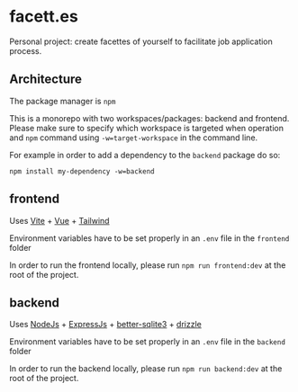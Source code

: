 # facett.es

Personal project: create facettes of yourself to facilitate job application process.

## Architecture

The package manager is `npm`

This is a monorepo with two workspaces/packages: backend and frontend. Please make sure to specify which workspace is targeted when operation and `npm` command using `-w=target-workspace` in the command line.

For example in order to add a dependency to the `backend` package do so:

```
npm install my-dependency -w=backend
```

## frontend

Uses [Vite](https://vitejs.dev) + [Vue](https://vuejs.org/) + [Tailwind](https://tailwindcss.com)

Environment variables have to be set properly in an `.env` file in the `frontend` folder

In order to run the frontend locally, please run `npm run frontend:dev` at the root of the project.

## backend

Uses [NodeJs](https://nodejs.org) + [ExpressJs](http://expressjs.com/) + [better-sqlite3](https://github.com/WiseLibs/better-sqlite3) + [drizzle](https://orm.drizzle.team/)

Environment variables have to be set properly in an `.env` file in the `backend` folder

In order to run the backend locally, please run `npm run backend:dev` at the root of the project.